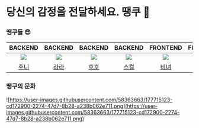 # 당신의 감정을 전달하세요. 땡쿠 💌

### 땡쿠들 😎
|BACKEND|BACKEND|BACKEND|BACKEND|FRONTEND|FRONTEND|
|:-:|:-:|:-:|:-:|:-:|:-:|
|![](https://github.com/jayjaehunchoi.png?size=100)|![](https://github.com/sure-why-not.png?size=100)|![](https://github.com/yhh1056.png?size=100)|![](https://github.com/skullkim.png?size=100)|![](https://github.com/KangYunHo1221.png?size=100)|![](https://github.com/kwannee.png?size=100)|
|[후니](https://github.com/jayjaehunchoi)|[라라](https://github.com/sure-why-not)|[호호](https://github.com/yhh1056)|[스컬](https://github.com/skullkim)|[비녀](https://github.com/KangYunHo1221)|[후이](https://github.com/kwannee)|



### 땡쿠의 문화
![https://user-images.githubusercontent.com/58363663/177715123-cd172900-2274-47d7-8b28-a238b062e711.png](https://user-images.githubusercontent.com/58363663/177715123-cd172900-2274-47d7-8b28-a238b062e711.png)
